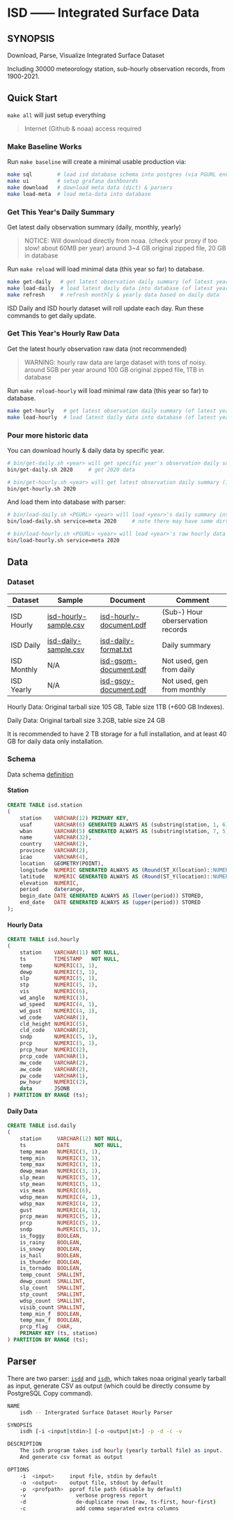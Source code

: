 # ISD —— Integrated Surface Data

## SYNOPSIS

Download, Parse, Visualize Integrated Surface Dataset

Including 30000 meteorology station, sub-hourly observation records, from 1900-2021.


## Quick Start

`make all` will just setup everything

> Internet (Github & noaa) access required


### Make Baseline Works

Run `make baseline` will create a minimal usable production via:

```bash
make sql        # load isd database schema into postgres (via PGURL env)
make ui         # setup grafana dashboards
make download   # download meta data (dict) & parsers
make load-meta  # load meta-data into database
```

### Get This Year's Daily Summary

Get latest daily observation summary (daily, monthly, yearly)

> NOTICE: Will download directly from noaa. (check your proxy if too slow! about 60MB per year)
> around 3~4 GB original zipped file, 20 GB in database

Run `make reload` will load minimal data (this year so far) to database.

```bash
make get-daily   # get latest observation daily summary (of latest year e.g 2021)
make load-daily  # load latest daily data into database (of latest year e.g 2021)
make refresh     # refresh monthly & yearly data based on daily data 
```
ISD Daily and ISD hourly dataset will roll update each day. Run these commands to get daily update.


### Get This Year's Hourly Raw Data

Get the latest hourly observation raw data (not recommended)

> WARNING: hourly raw data are large dataset with tons of noisy. around 5GB per year
> around 100 GB original zipped file, 1TB in database 

Run `make reload-hourly` will load minimal raw data (this year so far) to database.

```bash
make get-hourly   # get latest observation daily summary (of latest year e.g 2021)
make load-hourly  # load latest daily data into database (of latest year e.g 2021) 
```

### Pour more historic data

You can download hourly & daily data by specific year.

```bash
# bin/get-daily.sh <year> will get specific year's observation daily summary (1929-2021)
bin/get-daily.sh 2020     # get 2020 data

# bin/get-hourly.sh <year> will get latest observation daily summary (1900-2021)
bin/get-hourly.sh 2020 
```

And load them into database with parser:

```bash
# bin/load-daily.sh <PGURL> <year> will load <year>'s daily summary into PGURL database 
bin/load-daily.sh service=meta 2020     # note there may have some dirty data that violate constraints

# bin/load-hourly.sh <PGURL> <year> will load <year>'s raw hourly data into PGURL database
bin/load-hourly.sh service=meta 2020
```


## Data

### Dataset

| Dataset     | Sample                                             | Document                                               | Comment                           |
| ----------- | -------------------------------------------------- | ------------------------------------------------------ | --------------------------------- |
| ISD Hourly  | [isd-hourly-sample.csv](doc/isd-hourly-sample.csv) | [isd-hourly-document.pdf](doc/isd-hourly-document.pdf) | (Sub-) Hour oberservation records |
| ISD Daily   | [isd-daily-sample.csv](doc/isd-daily-sample.csv)   | [isd-daily-format.txt](doc/isd-daily-format.txt)       | Daily summary                     |
| ISD Monthly | N/A                                                | [isd-gsom-document.pdf](doc/isd-gsom-document.pdf)     | Not used, gen from daily          |
| ISD Yearly  | N/A                                                | [isd-gsoy-document.pdf](doc/isd-gsoy-document.pdf)     | Not used, gen from monthly        |

Hourly Data: Original tarball size 105 GB, Table size 1TB (+600 GB Indexes).

Daily Data: Original tarball size 3.2GB, table size 24 GB

It is recommended to have 2 TB storage for a full installation, and at least 40 GB for daily data only installation.  



### Schema

Data schema [definition](sql/schema.sql)

#### Station

```sql
CREATE TABLE isd.station
(
    station    VARCHAR(12) PRIMARY KEY,
    usaf       VARCHAR(6) GENERATED ALWAYS AS (substring(station, 1, 6)) STORED,
    wban       VARCHAR(5) GENERATED ALWAYS AS (substring(station, 7, 5)) STORED,
    name       VARCHAR(32),
    country    VARCHAR(2),
    province   VARCHAR(2),
    icao       VARCHAR(4),
    location   GEOMETRY(POINT),
    longitude  NUMERIC GENERATED ALWAYS AS (Round(ST_X(location)::NUMERIC, 6)) STORED,
    latitude   NUMERIC GENERATED ALWAYS AS (Round(ST_Y(location)::NUMERIC, 6)) STORED,
    elevation  NUMERIC,
    period     daterange,
    begin_date DATE GENERATED ALWAYS AS (lower(period)) STORED,
    end_date   DATE GENERATED ALWAYS AS (upper(period)) STORED
);
```

#### Hourly Data

```sql
CREATE TABLE isd.hourly
(
    station    VARCHAR(11) NOT NULL,
    ts         TIMESTAMP   NOT NULL,
    temp       NUMERIC(3, 1),
    dewp       NUMERIC(3, 1),
    slp        NUMERIC(5, 1),
    stp        NUMERIC(5, 1),
    vis        NUMERIC(6),
    wd_angle   NUMERIC(3),
    wd_speed   NUMERIC(4, 1),
    wd_gust    NUMERIC(4, 1),
    wd_code    VARCHAR(1),
    cld_height NUMERIC(5),
    cld_code   VARCHAR(2),
    sndp       NUMERIC(5, 1),
    prcp       NUMERIC(5, 1),
    prcp_hour  NUMERIC(2),
    prcp_code  VARCHAR(1),
    mw_code    VARCHAR(2),
    aw_code    VARCHAR(2),
    pw_code    VARCHAR(1),
    pw_hour    NUMERIC(2),
    data       JSONB
) PARTITION BY RANGE (ts);
```

#### Daily Data

```sql
CREATE TABLE isd.daily
(
    station     VARCHAR(12) NOT NULL,
    ts          DATE        NOT NULL,
    temp_mean   NUMERIC(3, 1),
    temp_min    NUMERIC(3, 1),
    temp_max    NUMERIC(3, 1),
    dewp_mean   NUMERIC(3, 1),
    slp_mean    NUMERIC(5, 1),
    stp_mean    NUMERIC(5, 1),
    vis_mean    NUMERIC(6),
    wdsp_mean   NUMERIC(4, 1),
    wdsp_max    NUMERIC(4, 1),
    gust        NUMERIC(4, 1),
    prcp_mean   NUMERIC(5, 1),
    prcp        NUMERIC(5, 1),
    sndp        NuMERIC(5, 1),
    is_foggy    BOOLEAN,
    is_rainy    BOOLEAN,
    is_snowy    BOOLEAN,
    is_hail     BOOLEAN,
    is_thunder  BOOLEAN,
    is_tornado  BOOLEAN,
    temp_count  SMALLINT,
    dewp_count  SMALLINT,
    slp_count   SMALLINT,
    stp_count   SMALLINT,
    wdsp_count  SMALLINT,
    visib_count SMALLINT,
    temp_min_f  BOOLEAN,
    temp_max_f  BOOLEAN,
    prcp_flag   CHAR,
    PRIMARY KEY (ts, station)
) PARTITION BY RANGE (ts);
```


## Parser

There are two parser: [`isdd`](parser/isdd/isdd.go) and [`isdh`](parser/isdh/isdh.go), which takes noaa original yearly tarball as input, generate CSV as output (which could be directly consume by PostgreSQL Copy command). 

```bash
NAME
	isdh -- Intergrated Surface Dataset Hourly Parser

SYNOPSIS
	isdh [-i <input|stdin>] [-o <output|st>] -p -d -c -v

DESCRIPTION
	The isdh program takes isd hourly (yearly tarball file) as input.
	And generate csv format as output

OPTIONS
	-i	<input>		input file, stdin by default
	-o	<output>	output file, stdout by default
	-p	<profpath>	pprof file path (disable by default)	
	-v                verbose progress report
	-d                de-duplicate rows (raw, ts-first, hour-first)
	-c                add comma separated extra columns
```



